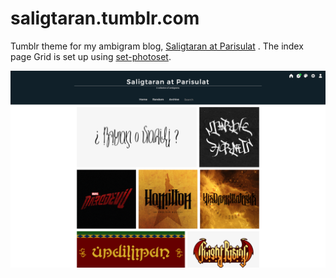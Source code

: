 # saligtaran.tumblr.com
Tumblr theme for my ambigram blog, [Saligtaran at Parisulat](https://saligtaran.tumblr.com) . The index page Grid is set up using [set-photoset](https://github.com/JZumun/setPhotoset).

![screenshot](./screenshot.png)